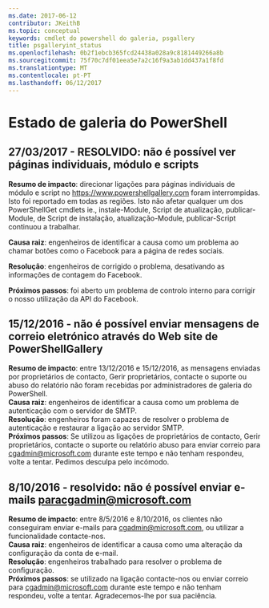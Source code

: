 ```yaml
---
ms.date: 2017-06-12
contributor: JKeithB
ms.topic: conceptual
keywords: cmdlet do powershell do galeria, psgallery
title: psgalleryint_status
ms.openlocfilehash: 0b2f1ebcb365fcd24438a028a9c8181449266a8b
ms.sourcegitcommit: 75f70c7df01eea5e7a2c16f9a3ab1dd437a1f8fd
ms.translationtype: MT
ms.contentlocale: pt-PT
ms.lasthandoff: 06/12/2017
---
```

<a name="powershell-gallery-status"></a>Estado de galeria do PowerShell
=========================

## <a name="03272017---resolved-unable-to-see-individual-module-and-script-pages"></a>27/03/2017 - RESOLVIDO: não é possível ver páginas individuais, módulo e scripts

__Resumo de impacto__: direcionar ligações para páginas individuais de módulo e script no https://www.powershellgallery.com foram interrompidas. Isto foi reportado em todas as regiões. Isto não afetar qualquer um dos PowerShellGet cmdlets ie., instale-Module, Script de atualização, publicar-Module, de Script de instalação, atualização-Module, publicar-Script continuou a trabalhar.

__Causa raiz__: engenheiros de identificar a causa como um problema ao chamar botões como o Facebook para a página de redes sociais.  

__Resolução__: engenheiros de corrigido o problema, desativando as informações de contagem do Facebook.

__Próximos passos__: foi aberto um problema de controlo interno para corrigir o nosso utilização da API do Facebook.

## <a name="12152016---unable-to-send-emails-via-powershellgallery-website"></a>15/12/2016 - não é possível enviar mensagens de correio eletrónico através do Web site de PowerShellGallery

__Resumo de impacto__: entre 13/12/2016 e 15/12/2016, as mensagens enviadas por proprietários de contacto, Gerir proprietários, contacte o suporte ou abuso do relatório não foram recebidas por administradores de galeria do PowerShell.  
__Causa raiz__: engenheiros de identificar a causa como um problema de autenticação com o servidor de SMTP.  
__Resolução__: engenheiros foram capazes de resolver o problema de autenticação e restaurar a ligação ao servidor SMTP.  
__Próximos passos__: Se utilizou as ligações de proprietários de contacto, Gerir proprietários, contacte o suporte ou relatório abuso para enviar correio para cgadmin@microsoft.com durante este tempo e não tenham respondeu, volte a tentar. Pedimos desculpa pelo incómodo.   


## <a name="8102016---resolved-unable-to-send-emails-to-cgadminmicrosoftcom"></a>8/10/2016 - resolvido: não é possível enviar e-mails paracgadmin@microsoft.com
__Resumo de impacto__: entre 8/5/2016 e 8/10/2016, os clientes não conseguiram enviar e-mails para cgadmin@microsoft.com, ou utilizar a funcionalidade contacte-nos.  
__Causa raiz__: engenheiros de identificar a causa como uma alteração da configuração da conta de e-mail.  
__Resolução__: engenheiros trabalhado para resolver o problema de configuração.  
__Próximos passos__: se utilizado na ligação contacte-nos ou enviar correio para cgadmin@microsoft.com durante este tempo e não tenham respondeu, volte a tentar. Agradecemos-lhe por sua paciência.


